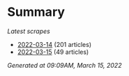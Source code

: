 # Summary
*Latest scrapes*
* [2022-03-14](https://github.com/nuuuwan/news_lk/blob/data/news_lk.2022-03-14.json) (201 articles)
* [2022-03-15](https://github.com/nuuuwan/news_lk/blob/data/news_lk.2022-03-15.json) (49 articles)

*Generated at 09:09AM, March 15, 2022*